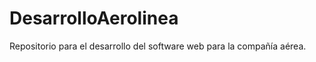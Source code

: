 DesarrolloAerolinea
===================

Repositorio para el desarrollo del software web para la compañía aérea.